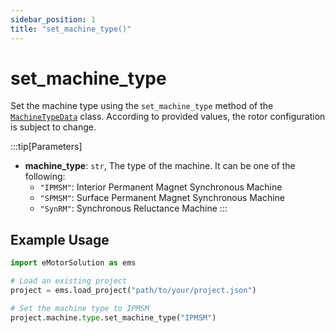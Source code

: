 ```yaml
---
sidebar_position: 1
title: "set_machine_type()"
---
```


# set_machine_type

Set the machine type using the `set_machine_type` method of the [`MachineTypeData`](/docs/api/Machine/type/) class. According to provided values, the rotor configuration is subject to change.

:::tip[Parameters]
- **machine_type**: `str`, The type of the machine. It can be one of the following:
  - `"IPMSM"`: Interior Permanent Magnet Synchronous Machine
  - `"SPMSM"`: Surface Permanent Magnet Synchronous Machine
  - `"SynRM"`: Synchronous Reluctance Machine
:::

## Example Usage
```python
import eMotorSolution as ems

# Load an existing project
project = ems.load_project("path/to/your/project.json")

# Set the machine type to IPMSM
project.machine.type.set_machine_type("IPMSM")
```

